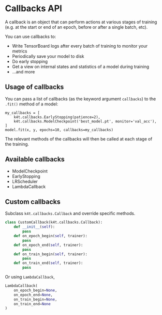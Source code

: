 # Callbacks API

A callback is an object that can perform actions at various stages of training (e.g. at the start or end of an epoch, before or after a single batch, etc).

You can use callbacks to:

- Write TensorBoard logs after every batch of training to monitor your metrics
- Periodically save your model to disk
- Do early stopping
- Get a view on internal states and statistics of a model during training
- ...and more



## Usage of callbacks

You can pass a list of callbacks (as the keyword argument `callbacks`) to the `.fit()` method of a model:

```
my_callbacks = [
    k4t.callbacks.EarlyStopping(patience=2),
    k4t.callbacks.ModelCheckpoint('best_model.pt', monitor='val_acc'),
]
model.fit(x, y, epochs=10, callbacks=my_callbacks)
```

The relevant methods of the callbacks will then be called at each stage of the training.



## Available callbacks

+ ModelCheckpoint
+ EarlyStopping
+ LRScheduler
+ LambdaCallback



## Custom callbacks

Subclass `k4t.callbacks.Callback` and override specific methods.

```python
class CustomCallback(k4t.callbacks.Callback):
    def __init__(self):
        pass
    def on_epoch_begin(self, trainer):
        pass
    def on_epoch_end(self, trainer):
        pass
    def on_train_begin(self, trainer):
        pass
    def on_train_end(self, trainer):
        pass
```

Or using `LambdaCallback`,

```python
LambdaCallback(
    on_epoch_begin=None,
    on_epoch_end=None,
    on_train_begin=None,
    on_train_end=None
)
```


